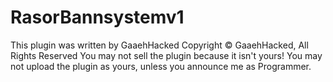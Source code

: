 # RasorBannsystemv1

This plugin was written by GaaehHacked
Copyright © GaaehHacked, All Rights Reserved
You may not sell the plugin because it isn't yours!
You may not upload the plugin as yours, unless you announce me as Programmer.

